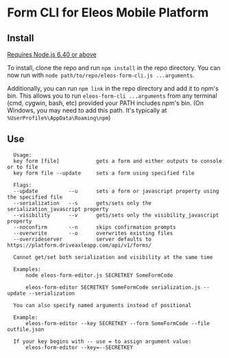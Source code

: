 # Form CLI for Eleos Mobile Platform

## Install

[Requires Node.js 6.40 or above](https://nodejs.org/en/download/)

To install, clone the repo and run `npm install` in the repo directory. You can now run with `node path/to/repo/eleos-form-cli.js ...arguments`.

Additionally, you can run `npm link` in the repo directory and add it to npm's bin. This allows you to run `eleos-form-cli ...arguments` from any terminal (cmd, cygwin, bash, etc) provided your PATH includes npm's bin. (On Windows, you may need to add this path. It's typically at `%UserProfile%\AppData\Roaming\npm`)

## Use

```
  Usage:
  key form [file]            gets a form and either outputs to console or to file
  key form file --update     sets a form using specified file

  Flags:
  --update          --u      sets a form or javascript property using the specified file
  --serialization   --s      gets/sets only the serialization_javascript property
  --visibility      --v      gets/sets only the visibility_javascript property
  --noconfirm       --n      skips confirmation prompts
  --overwrite       --o      overwrites existing files
  --overrideserver           server defaults to https://platform.driveaxleapp.com/api/v1/forms/

  Cannot get/set both serialization and visibility at the same time

  Examples:
      node eleos-form-editor.js SECRETKEY SomeFormCode

      eleos-form-editor SECRETKEY SomeFormCode serialization.js --update --serialization

  You can also specify named arguments instead of positional

  Example:
      eleos-form-editor --key SECRETKEY --form SomeFormCode --file outfile.json

  If your key begins with -- use = to assign argument value:
      eleos-form-editor --key=--SECRETKEY
```
